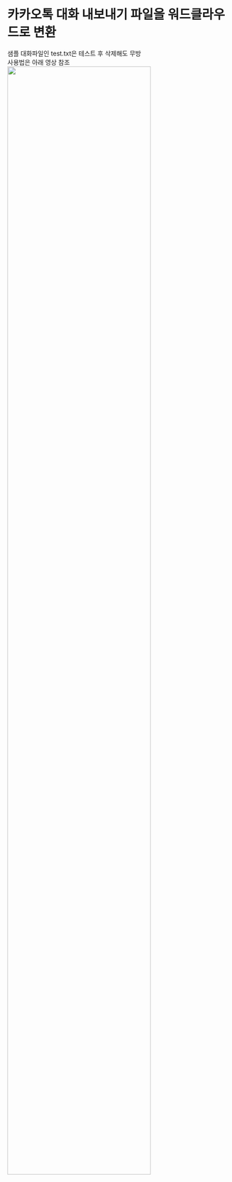 # 카카오톡 대화 내보내기 파일을 워드클라우드로 변환
샘플 대화파일인 test.txt은 테스트 후 삭제해도 무방 <br>
사용법은 아래 영상 참조 <br>
<img width="80%" src="https://user-images.githubusercontent.com/98293904/184367456-2e519b07-0e52-47e2-8cd2-e4b5bce59e54.gif"/>
